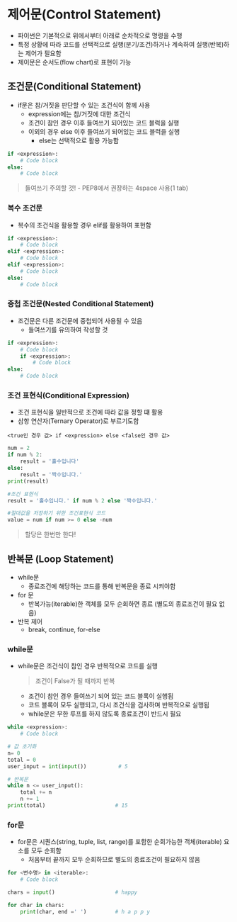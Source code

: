 # 제어문(Control Statement)

- 파이썬은 기본적으로 위에서부터 아래로 순차적으로 명령을 수행
- 특정 상황에 따라 코드를 선택적으로 실행(분기/조건)하거나 계속하여 실행(반복)하는 제어가 필요함
- 제이문은 순서도(flow chart)로 표현이 가능



## 조건문(Conditional Statement)

- if문은 참/거짓을 판단할 수 있는 조건식이 함께 사용
  - expression에는 참/거짓에 대한 조건식
  - 조건이 참인 경우 이후 들여쓰기 되어있는 코드 블럭을 실행
  - 이외의 경우 else 이후 들여쓰기 되어있는 코드 블럭을 실행
    - else는 선택적으로 활용 가능함

```python
if <expression>:
    # Code block
else:
    # Code block
```

> 들여쓰기 주의할 것! - PEP8에서 권장하는 4space 사용(1 tab)

### 복수 조건문

- 복수의 조건식을 활용할 경우 elif를 활용하여 표현함

```python
if <expression>:
    # Code block
elif <expression>:
    # Code block
elif <expression>:
    # Code block
else:
    # Code block    
```

### 중첩 조건문(Nested Conditional Statement)

- 조건문은 다른 조건문에 중첩되어 사용될 수 있음
  - 들여쓰기를 유의하여 작성할 것

```python
if <expression>:
    # Code block
    if <expression>:
        # Code block
else:
    # Code block
```

### 조건 표현식(Conditional Expression)

- 조건 표현식을 일반적으로 조건에 따라 값을 정할 떄 활용
- 삼항 연산자(Ternary Operator)로 부르기도함

`<true인 경우 값> if <expression> else <false인 경우 값>`

``` python
num = 2
if num % 2:
    result = '홀수입니다'
else:
    result = '짝수입니다.'
print(result)

#조건 표현식
result = '홀수입니다.' if num % 2 else '짝수입니다.'

#절대값을 저장하기 위한 조건표현식 코드
value = num if num >= 0 else -num
```

> 할당은 한번만 한다!



## 반복문 (Loop Statement)

- while문 
  - 종료조건에 해당하는 코드를 통해 반복문을 종료 시켜야함
- for 문
  - 반복가능(iterable)한 객체를 모두 순회하면 종료 (별도의 종료조건이 필요 없음)
- 반복 제어
  - break, continue, for-else



### while문

- while문은 조건식이 참인 경우 반복적으로 코드를 실행 

  > 조건이 False가 될 때까지 반복

  - 조건이 참인 경우 들여쓰기 되어 있는 코드 블록이 실행됨
  - 코드 블록이 모두 실행되고, 다시 조건식을 검사하며 반복적으로 실행됨
  - while문은 무한 루프를 하지 않도록 종료조건이 반드시 필요

```python
while <expression>:
    # Code block
```

```python
# 값 초기화
n= 0
total = 0
user_input = int(input())          # 5

# 반복문
while n <= user_input():
    total += n
    n += 1
print(total)                      # 15
```



### for문

- for문은 시퀀스(string, tuple, list, range)를 포함한 순회가능한 객체(iterable) 요소를 모두 순회함
  - 처음부터 끝까지 모두 순회하므로 별도의 종료조건이 필요하지 않음

```python
for <변수명> in <iterable>:
    # Code block
```

```python
chars = input()                   # happy

for char in chars:
    print(char, end =' ')         # h a p p y
```



